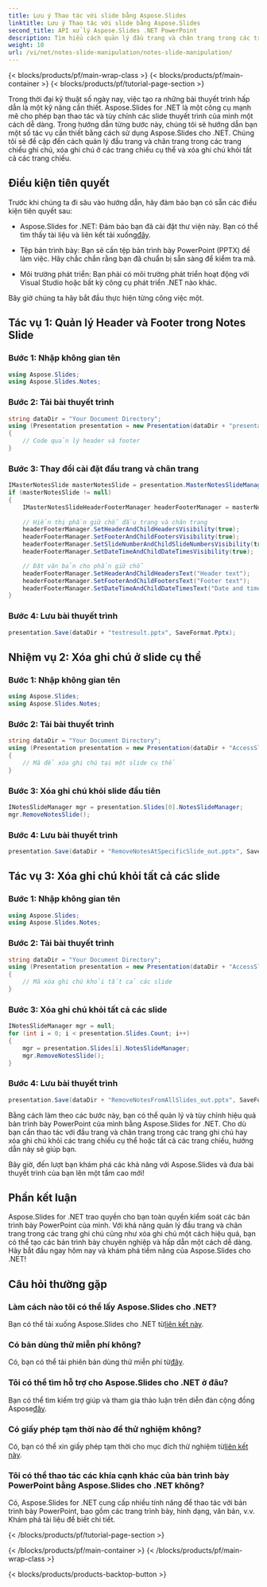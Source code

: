 ```yaml
---
title: Lưu ý Thao tác với slide bằng Aspose.Slides
linktitle: Lưu ý Thao tác với slide bằng Aspose.Slides
second_title: API xử lý Aspose.Slides .NET PowerPoint
description: Tìm hiểu cách quản lý đầu trang và chân trang trong các trang chiếu PowerPoint bằng Aspose.Slides cho .NET. Xóa ghi chú và tùy chỉnh bài thuyết trình của bạn một cách dễ dàng.
weight: 10
url: /vi/net/notes-slide-manipulation/notes-slide-manipulation/
---
```


{< blocks/products/pf/main-wrap-class >}
{< blocks/products/pf/main-container >}
{< blocks/products/pf/tutorial-page-section >}


Trong thời đại kỹ thuật số ngày nay, việc tạo ra những bài thuyết trình hấp dẫn là một kỹ năng cần thiết. Aspose.Slides for .NET là một công cụ mạnh mẽ cho phép bạn thao tác và tùy chỉnh các slide thuyết trình của mình một cách dễ dàng. Trong hướng dẫn từng bước này, chúng tôi sẽ hướng dẫn bạn một số tác vụ cần thiết bằng cách sử dụng Aspose.Slides cho .NET. Chúng tôi sẽ đề cập đến cách quản lý đầu trang và chân trang trong các trang chiếu ghi chú, xóa ghi chú ở các trang chiếu cụ thể và xóa ghi chú khỏi tất cả các trang chiếu.

## Điều kiện tiên quyết

Trước khi chúng ta đi sâu vào hướng dẫn, hãy đảm bảo bạn có sẵn các điều kiện tiên quyết sau:

-  Aspose.Slides for .NET: Đảm bảo bạn đã cài đặt thư viện này. Bạn có thể tìm thấy tài liệu và liên kết tải xuống[đây](https://reference.aspose.com/slides/net/).

- Tệp bản trình bày: Bạn sẽ cần tệp bản trình bày PowerPoint (PPTX) để làm việc. Hãy chắc chắn rằng bạn đã chuẩn bị sẵn sàng để kiểm tra mã.

- Môi trường phát triển: Bạn phải có môi trường phát triển hoạt động với Visual Studio hoặc bất kỳ công cụ phát triển .NET nào khác.

Bây giờ chúng ta hãy bắt đầu thực hiện từng công việc một.

## Tác vụ 1: Quản lý Header và Footer trong Notes Slide

### Bước 1: Nhập không gian tên

```csharp
using Aspose.Slides;
using Aspose.Slides.Notes;
```

### Bước 2: Tải bài thuyết trình

```csharp
string dataDir = "Your Document Directory";
using (Presentation presentation = new Presentation(dataDir + "presentation.pptx"))
{
    // Code quản lý header và footer
}
```

### Bước 3: Thay đổi cài đặt đầu trang và chân trang

```csharp
IMasterNotesSlide masterNotesSlide = presentation.MasterNotesSlideManager.MasterNotesSlide;
if (masterNotesSlide != null)
{
    IMasterNotesSlideHeaderFooterManager headerFooterManager = masterNotesSlide.HeaderFooterManager;
    
    // Hiển thị phần giữ chỗ đầu trang và chân trang
    headerFooterManager.SetHeaderAndChildHeadersVisibility(true);
    headerFooterManager.SetFooterAndChildFootersVisibility(true);
    headerFooterManager.SetSlideNumberAndChildSlideNumbersVisibility(true);
    headerFooterManager.SetDateTimeAndChildDateTimesVisibility(true);

    // Đặt văn bản cho phần giữ chỗ
    headerFooterManager.SetHeaderAndChildHeadersText("Header text");
    headerFooterManager.SetFooterAndChildFootersText("Footer text");
    headerFooterManager.SetDateTimeAndChildDateTimesText("Date and time text");
}
```

### Bước 4: Lưu bài thuyết trình

```csharp
presentation.Save(dataDir + "testresult.pptx", SaveFormat.Pptx);
```

## Nhiệm vụ 2: Xóa ghi chú ở slide cụ thể

### Bước 1: Nhập không gian tên

```csharp
using Aspose.Slides;
using Aspose.Slides.Notes;
```

### Bước 2: Tải bài thuyết trình

```csharp
string dataDir = "Your Document Directory";
using (Presentation presentation = new Presentation(dataDir + "AccessSlides.pptx"))
{
    // Mã để xóa ghi chú tại một slide cụ thể
}
```

### Bước 3: Xóa ghi chú khỏi slide đầu tiên

```csharp
INotesSlideManager mgr = presentation.Slides[0].NotesSlideManager;
mgr.RemoveNotesSlide();
```

### Bước 4: Lưu bài thuyết trình

```csharp
presentation.Save(dataDir + "RemoveNotesAtSpecificSlide_out.pptx", SaveFormat.Pptx);
```

## Tác vụ 3: Xóa ghi chú khỏi tất cả các slide

### Bước 1: Nhập không gian tên

```csharp
using Aspose.Slides;
using Aspose.Slides.Notes;
```

### Bước 2: Tải bài thuyết trình

```csharp
string dataDir = "Your Document Directory";
using (Presentation presentation = new Presentation(dataDir + "AccessSlides.pptx"))
{
    // Mã xóa ghi chú khỏi tất cả các slide
}
```

### Bước 3: Xóa ghi chú khỏi tất cả các slide

```csharp
INotesSlideManager mgr = null;
for (int i = 0; i < presentation.Slides.Count; i++)
{
    mgr = presentation.Slides[i].NotesSlideManager;
    mgr.RemoveNotesSlide();
}
```

### Bước 4: Lưu bài thuyết trình

```csharp
presentation.Save(dataDir + "RemoveNotesFromAllSlides_out.pptx", SaveFormat.Pptx);
```

Bằng cách làm theo các bước này, bạn có thể quản lý và tùy chỉnh hiệu quả bản trình bày PowerPoint của mình bằng Aspose.Slides for .NET. Cho dù bạn cần thao tác với đầu trang và chân trang trong các trang ghi chú hay xóa ghi chú khỏi các trang chiếu cụ thể hoặc tất cả các trang chiếu, hướng dẫn này sẽ giúp bạn.

Bây giờ, đến lượt bạn khám phá các khả năng với Aspose.Slides và đưa bài thuyết trình của bạn lên một tầm cao mới!

## Phần kết luận

Aspose.Slides for .NET trao quyền cho bạn toàn quyền kiểm soát các bản trình bày PowerPoint của mình. Với khả năng quản lý đầu trang và chân trang trong các trang ghi chú cũng như xóa ghi chú một cách hiệu quả, bạn có thể tạo các bản trình bày chuyên nghiệp và hấp dẫn một cách dễ dàng. Hãy bắt đầu ngay hôm nay và khám phá tiềm năng của Aspose.Slides cho .NET!

## Câu hỏi thường gặp

### Làm cách nào tôi có thể lấy Aspose.Slides cho .NET?

 Bạn có thể tải xuống Aspose.Slides cho .NET từ[liên kết này](https://releases.aspose.com/slides/net/).

### Có bản dùng thử miễn phí không?

 Có, bạn có thể tải phiên bản dùng thử miễn phí từ[đây](https://releases.aspose.com/).

### Tôi có thể tìm hỗ trợ cho Aspose.Slides cho .NET ở đâu?

 Bạn có thể tìm kiếm trợ giúp và tham gia thảo luận trên diễn đàn cộng đồng Aspose[đây](https://forum.aspose.com/).

### Có giấy phép tạm thời nào để thử nghiệm không?

 Có, bạn có thể xin giấy phép tạm thời cho mục đích thử nghiệm từ[liên kết này](https://purchase.aspose.com/temporary-license/).

### Tôi có thể thao tác các khía cạnh khác của bản trình bày PowerPoint bằng Aspose.Slides cho .NET không?

Có, Aspose.Slides for .NET cung cấp nhiều tính năng để thao tác với bản trình bày PowerPoint, bao gồm các trang trình bày, hình dạng, văn bản, v.v. Khám phá tài liệu để biết chi tiết.

{< /blocks/products/pf/tutorial-page-section >}

{< /blocks/products/pf/main-container >}
{< /blocks/products/pf/main-wrap-class >}

{< blocks/products/products-backtop-button >}

